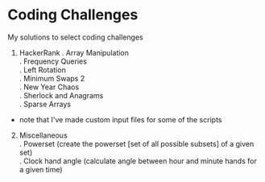 # Coding Challenges
My solutions to select coding challenges

1. HackerRank
   . Array Manipulation  
   . Frequency Queries  
   . Left Rotation  
   . Minimum Swaps 2  
   . New Year Chaos  
   . Sherlock and Anagrams  
   . Sparse Arrays  
* note that I've made custom input files for some of the scripts  
     
2. Miscellaneous  
   . Powerset (create the powerset [set of all possible subsets] of a given set)  
   . Clock hand angle (calculate angle between hour and minute hands for a given time)  